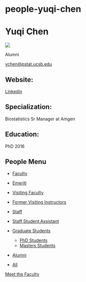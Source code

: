 # people-yuqi-chen

# Yuqi Chen

![](https://www.pstat.ucsb.edu/sites/default/files/styles/people_node/public/people/photo/Chen%2C%20Yuqi_0.jpg?itok=wywT34EH)

Alumni

[ychen@pstat.ucsb.edu](mailto:ychen@pstat.ucsb.edu)

## Website:

[Linkedin](https://www.linkedin.com/in/yuqi-chen-35a48427/)

## Specialization:

Biostatistics Sr Manager at Amgen

## Education:

PhD 2016

## People Menu

- [Faculty](/people/academic "Faculty")
- [Emeriti](/people/emeriti "Emeriti")
- [Visiting Faculty](/people/visiting "Visiting Faculty")
- [Former Visiting Instructors](/people/lecturer "Former Visiting Instructors")
- [Staff](/people/staff)
- [Staff Student Assistant](/people/researcher "Staff Student Assistant")
- [Graduate Students](/people/student "Graduate Students")
  
  - [PhD Students](/people/student/phd "PhD Students")
  - [Masters Students](/people/student/masters "Masters Students")
- [Alumni](/people/alumni)
- [All](/people/all)

[Meet the Faculty](/people/meet-the-faculty)